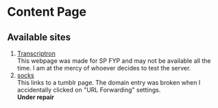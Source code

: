 # Content Page
## Available sites
1. [Transcriptron](https://tt.ebby.tk:1337/)
   <br> This webpage was made for SP FYP and may not be available all the time. I am at the mercy of whoever decides to test the server.
2. [socks]()
   <br> This links to a tumblr page. The domain entry was broken when I accidentally clicked on "URL Forwarding" settings.
   <br> **Under repair**
